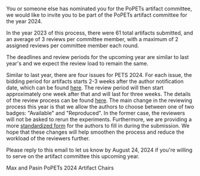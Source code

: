 You or someone else has nominated you for the PoPETs artifact committee, we
would like to invite you to be part of the PoPETs artifact committee for the
year 2024. 

In the year 2023 of this process, there were 61 total artifacts submitted,
and an average of 3 reviews per committee member, with a maximum of 2
assigned reviews per committee member each round.

The deadlines and review periods for the upcoming year are similar to last
year's and we expect the review load to remain the same.

Similar to last year, there are four issues for PETS 2024. 
For each issue, the bidding period for artifacts starts 2-3 weeks after the
author notification date, which can be found [here](https://petsymposium.org/cfp24.php).
The review period will then start approximately one week after that and will
last for three weeks. The details of the review process can be found [here](https://petsymposium.org/artifacts.php).
The main change in the reviewing process this year is that we allow the authors
to choose between one of two badges: "Available" and "Reproduced". In the former
case, the reviewers will not be asked to rerun the experiments. Furthermore, we
are providing a more [standardized form](https://petsymposium.org/files/template.md) for the authors to fill in during the
submission. We hope that these changes will help smoothen the process and reduce
the workload of the reviewers further.

Please reply to this email to let us know by August 24, 2024 if you're willing
to serve on the artifact committee this upcoming year.

Max and Pasin
PoPETs 2024 Artifact Chairs
